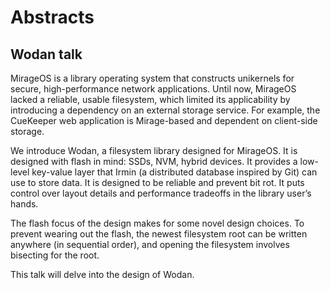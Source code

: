 # Abstracts

## Wodan talk

MirageOS is a library operating system that constructs unikernels for secure,
high-performance network applications. Until now, MirageOS lacked a reliable,
usable filesystem, which limited its applicability by introducing a dependency
on an external storage service. For example, the CueKeeper web application is
Mirage-based and dependent on client-side storage.

We introduce Wodan, a filesystem library designed for MirageOS. It is designed
with flash in mind: SSDs, NVM, hybrid devices. It provides a low-level
key-value layer that Irmin (a distributed database inspired by Git) can use to
store data. It is designed to be reliable and prevent bit rot. It puts control
over layout details and performance tradeoffs in the library user’s hands.

The flash focus of the design makes for some novel design choices. To prevent
wearing out the flash, the newest filesystem root can be written anywhere (in
sequential order), and opening the filesystem involves bisecting for the root.

This talk will delve into the design of Wodan.


